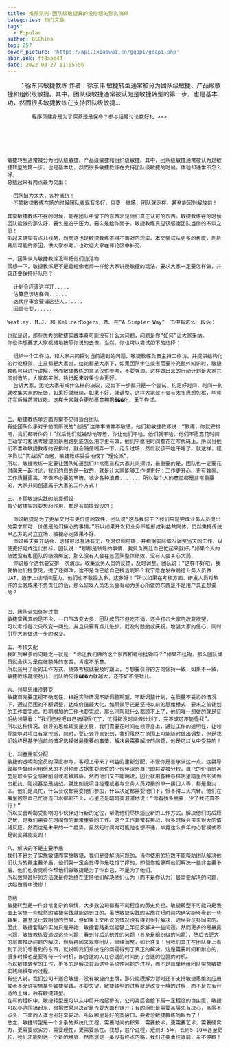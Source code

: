 ```yaml
---
title: 推荐系列-团队级敏捷真的没你想的那么简单
categories: 热门文章
tags:
  - Popular
author: OSChina
top: 257
cover_picture: 'https://api.ixiaowai.cn/gqapi/gqapi.php'
abbrlink: ff8aae44
date: 2022-03-27 11:55:56
---
```


&emsp;&emsp;：徐东伟敏捷教练 作者：徐东伟 敏捷转型通常被分为团队级敏捷、产品级敏捷和组织级敏捷。其中，团队级敏捷通常被认为是敏捷转型的第一步，也是基本功，然而很多敏捷教练在支持团队级敏捷...
<!-- more -->

                                                                                                                    
            程序员健身是为了保养还是保命？参与话题讨论赢好礼 >>>
            
                                                                                                     
  
   
    
    
    敏捷转型通常被分为团队级敏捷、产品级敏捷和组织级敏捷。其中，团队级敏捷通常被认为是敏捷转型的第一步，也是基本功，然而很多敏捷教练在支持团队级敏捷的时候，体验却通常不怎么好。 
    总结起来有两点最为突出： 
     
      团队阻力太大，各种抵抗！  
      不管敏捷教练在场的时候团队表现有多好，只要一撤场，团队就走样，甚至能回到解放前！  
     
    其实敏捷教练不在的时候，能在团队中留下的东西才是他们真正认可的东西。敏捷教练在的时候团队能做的那么好，要么是迫于压力，要么是给你面子，敏捷教练真应该感谢团队当面的不杀之恩！ 
    听起来确实有点儿残酷，然而这也是敏捷教练不得不面对的现实。本文尝试从更多的角度，剖析背后可能的原因，供大家参考，也欢迎大家在评论区中补充。 
      
    一、团队认为敏捷教练没有把他们当活物 
    回想一下，敏捷教练是不是曾经像老师一样给大家讲授敏捷的玩法，要求大家一定要怎样做，并且还要保持好队形？ 
     
      计划会应该这样开......  
      估算应该这样做......  
      迭代评审会要请这些人......  
      回顾会要......  
     
    Weatley, M.J. 和 KellnerRogers, M. 在“A Simpler Way”一书中有这么一段话： 
     
    也就是说，那些优秀的敏捷实践本身可能没有什么大问题，问题是你“如何”让大家采纳。 
    你也许想要求大家机械地按照你说的去做。当然，你也可以尝试如下的选择： 
     
      组织一个工作坊，和大家共同探讨当前遇到的问题，敏捷教练负责主持工作坊，并提供结构化的讨论框架，主意都是大家出，结论都是大家下，如果团队卡住或者需要补充额外知识时，敏捷教练可以进行讲解，然而敏捷教练的意见仅供参考，不要强迫。这样做出来的行动计划是大家共同创造的，大家都买账，执行起来效果也会更好。  
      告诉大家，无论大家形成什么样的决议，迈出下一步都只是一个尝试，约定好时间，时间一到就收集大家的反馈，如果好就继续，如果不好，就调整。这样大家就不会有太多思想包袱，毕竟还有后悔药可以吃。这样大家就会更加愿意拥抱���化，勇于尝试。  
     
      
    二、敏捷教练单方面方案不见得适合团队 
    有些团队似乎对于前面所说的“创造”这件事情并不敏感，他们和敏捷教练说：“教练，你就安排吧，我们都听你的！”然后他们就被动地等着，你让他们干啥，他们就干啥。他们不愿意花时间主动学习和思考敏捷的新思路到底怎么用才更有效，他们宁愿把时间都花在写代码上。所以当他们不喜欢敏捷教练的安排时，就会随便糊弄一下，走个过场，然后就该干啥干啥了。就这样，程序员以“实战派”自居，敏捷教练妥妥地成了“理论派”。 
    所以，敏捷教练一定要让团队知道我们非常愿意和大家共同探讨，最重要的是，团队也一定要花时间来一起讨论，我们的目的是一致的，就是让大家能够工作得更好：工作更开心、更有效率、工作质量更高，不做不必要的事情，减少各种浪费......，所以每个人的意见都是非常重要的，大家共同创造属于大家的工作方式！ 
      
    三、不顾敏捷实践的前提假设 
    每个敏捷实践要想起作用，都是有前提假设的： 
     
      你说敏捷是为了更早交付有更价值的软件，团队说“这与我何干？我们只是完成业务人员提出的需求即可，价值是他们操心的事情。”所以如果开发和业务不能形成利益共同体，仍然秉持传统甲乙方的对立立场，敏捷必定效果不好。  
      你说每天要开站会，这样可以互通有无，及时识别阻碍，并根据实际情况调整当天的工作，以便更好完成迭代目标。团队说：“那都是领导的事情，我只负责让自己忙起来就好。”如果个人的绩效没有和团队的绩效绑定，那么没有人会在意团队整体绩效，没有人会关心大局。  
      你说每个迭代要安排一次演示，收集业务人员的反馈，及时调整。团队说：“这样不好吧，我就怕他们提意见，提了还得改，这不是自己给自己找活呢吗？我宁愿在发布前给业务人员做UAT，迫于上线时间压力，他们也不敢提太多，这多好！”所以如果在考核方面，研发人员对软件的业务成果不负责任的话，那么研发人员怎么会有动力关心所做的东西是不是用户真正想要的？  
     
      
    四、团队认知负担过重 
    敏捷实践真的是不少，一口气改变太多，团队成员不但吃不消，还会打击大家的改变欲望。 
    可以考虑每次只改变一两处，并且只要有点儿进步，就及时鼓励或庆祝，增强大家的信心，同时引导大家做进一步的改变。 
      
    五、考核失配 
    我听到最多的问题之一就是：“你让我们做的这个东西和考核挂钩吗？”如果不挂钩，那么团队成员就会认为是在做额外的东西，肯定不乐意。 
    所以采用了新的工作方式，绩效考核就要及时跟上，与想要引导的方向保持一致，如果不一致，敏捷教练越使劲儿，团队的反作���力就越大，还不如不使劲儿。 
      
    六、领导思维没转变 
    敏捷首先要正视不确定性，根据实际情况不断调整期望，不断调整计划，在质量不妥协的情况下，通过范围的不断调整，达成价值最大化。如果领导还是坚持以前的思维模式，要求之前计划的工作要完成，后期增加的工作也要完成，那么团队就什么都顾不上了，他们唯一想做的就是证明给领导看：“我们已经把自己搞得很忙了，忙得都没时间做计划了，完不成可不能怪我”。 
    所以这种情况，领导的思维转变是关键，我们需要花时间在领导身上，通过工作的透明性，让领导能够对项目有掌控感，同时，要让领导意识到，我们虽然在范围上可能随时做出调整，但是我们始终是基于当前的情况选择做最重要的事情，解决最需要解决的问题，他是可以从中受益的！ 
      
    七、利益重新分配 
    敏捷的透明和全员的深度参与，客观上带来了利益的重新分配，不管你是否承认这一点。这就导致那些曾经利用信息的不对称而占据重要岗位的小伙伴深感自己即将要被分权，自己的价值感甚至是职业安全感被削弱或者被威胁。然而他们又不能明说，因此就用各种各样明里暗里的形式做出抵抗、阻挠甚至是挑战。就比如说项目经理或者与业务人员对接的单一接口人等，都是重灾区。他们是真忙，什么会议都需要他们参加，什么决定都需要他们下，恨不得三头六臂。他们在嘴里抱怨自己忙得连口水都喝不上，心里还是暗暗美滋滋地说：“你看我多重要，少了我还真不行！” 
    所以妥善帮助受影响的小伙伴进行新的定位，帮助他们尽快适应新的工作方式，解决他们的后顾之忧，是我们需要花时间做的非常重要的工作。这个工作非常有挑战，很多时候会带来很大的情绪反应。然而这是未来的一个趋势，虽然短时间内可能他也想不通，毕竟这么多年的心智模式不是说变就能变的！ 
      
    八、解决的不是主要矛盾 
    我们不是为了实施敏捷而实施敏捷，我们是要解决问题的。当你使用的招数不能帮助团队解决他们认为的最主要矛盾，他们就一定会觉得你是吃饱了撑的，即使你能够帮他们解决一些非主要矛盾。他们也会觉得你帮他们做敏捷是为了你自己，不是为了他们。 
    所以效果最好的方法就是你始终在支持他们解决他们认为（而不是你认为）最需要解决的问题，这叫做雪中送炭！ 
      
    总结 
    敏捷转型是一件非常复杂的事情，大多数公司都有不同程度的历史负担。敏捷转型不可能只是表面上实施一些成熟的敏捷实践就能达到目的。虽然敏捷实践的实施在短时间内确实能够看到一些效果，甚至是比较明显的效果，但如果上文所说的情况没有得到很好解决，迟早会反扑回来的。 
    因此，敏捷套路的实施只是开始，敏捷套路虽然能够立竿见影解决一些问题，然而更多的是暴露问题，敏捷教练要透过这些问题，看到背后系统性的问题（甚至是组织级的问题），然后去更大的层面推动问题的解决，然后再回来观察团队，继续调整，如此往复！当我们真正在团队身上看到了我们想看到的东西，就说明我们系统性的问题得到了真正的解决。这是需要时间和耐心的，很多时候也是要等待一个时机，即合适的人在合适的时间到了合适的位置的时机。 
    所以敏捷转型的工作，更多的是解决背后这些系统性问题的过程，而不是简单地给团队实施敏捷实践和框架的过程。 
    有些人说，我们公司不适合敏捷，没有敏捷的土壤，那只能理解为暂时还不支持敏捷思维的应用或者不允许实施某些敏捷实践。不要失望，敏捷转型的过程就是改变土壤的过程，而不是先有合适的土壤，后有敏捷转型。 
    在有的组织中，敏捷转型是可以从中层开始起步的，公司高层会给下属一定程度的自由度，敏捷可以小范围搞起来，根据效果来决定是否要大面积铺开；有的组织是需要高层先有决心，高层不点头，下面的人谁也别轻举妄动。所以哪里是好的突破口，要考验敏捷教练的眼力了！ 
    总之，敏捷转型是一个复杂的系统化工程，需要时间的积累，需要技术，更需要艺术，需要硬实力，更需要软实力，需要理性，更需要感性。我想，这个过程，短则3-5年，长则5-10年甚至更长，我们才能到达一个新的境界，然而这是一条没有终点的路，我们还要勇往直前，永不停歇！ 
    
   
  

                                        